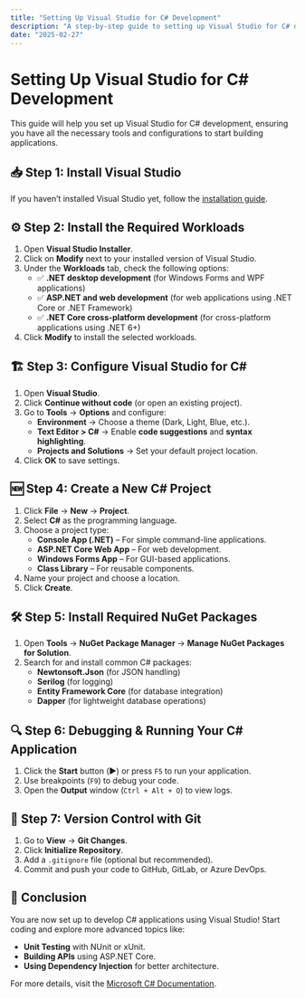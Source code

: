 ```yaml
---
title: "Setting Up Visual Studio for C# Development"
description: "A step-by-step guide to setting up Visual Studio for C# development, including required workloads and configurations."
date: "2025-02-27"
---
```


# Setting Up Visual Studio for C# Development

This guide will help you set up Visual Studio for C# development, ensuring you have all the necessary tools and configurations to start building applications.

## 📥 Step 1: Install Visual Studio
If you haven’t installed Visual Studio yet, follow the [installation guide](install-visual-studio-windows.md).

## ⚙️ Step 2: Install the Required Workloads
1. Open **Visual Studio Installer**.
2. Click on **Modify** next to your installed version of Visual Studio.
3. Under the **Workloads** tab, check the following options:
   - ✅ **.NET desktop development** (for Windows Forms and WPF applications)
   - ✅ **ASP.NET and web development** (for web applications using .NET Core or .NET Framework)
   - ✅ **.NET Core cross-platform development** (for cross-platform applications using .NET 6+)
4. Click **Modify** to install the selected workloads.

## 🏗️ Step 3: Configure Visual Studio for C#
1. Open **Visual Studio**.
2. Click **Continue without code** (or open an existing project).
3. Go to **Tools** → **Options** and configure:
   - **Environment** → Choose a theme (Dark, Light, Blue, etc.).
   - **Text Editor > C#** → Enable **code suggestions** and **syntax highlighting**.
   - **Projects and Solutions** → Set your default project location.
4. Click **OK** to save settings.

## 🆕 Step 4: Create a New C# Project
1. Click **File** → **New** → **Project**.
2. Select **C#** as the programming language.
3. Choose a project type:
   - **Console App (.NET)** – For simple command-line applications.
   - **ASP.NET Core Web App** – For web development.
   - **Windows Forms App** – For GUI-based applications.
   - **Class Library** – For reusable components.
4. Name your project and choose a location.
5. Click **Create**.

## 🛠️ Step 5: Install Required NuGet Packages
1. Open **Tools** → **NuGet Package Manager** → **Manage NuGet Packages for Solution**.
2. Search for and install common C# packages:
   - **Newtonsoft.Json** (for JSON handling)
   - **Serilog** (for logging)
   - **Entity Framework Core** (for database integration)
   - **Dapper** (for lightweight database operations)

## 🔍 Step 6: Debugging & Running Your C# Application
1. Click the **Start** button (▶️) or press `F5` to run your application.
2. Use breakpoints (`F9`) to debug your code.
3. Open the **Output** window (`Ctrl + Alt + O`) to view logs.

## 🔄 Step 7: Version Control with Git
1. Go to **View** → **Git Changes**.
2. Click **Initialize Repository**.
3. Add a `.gitignore` file (optional but recommended).
4. Commit and push your code to GitHub, GitLab, or Azure DevOps.

## 🎯 Conclusion
You are now set up to develop C# applications using Visual Studio! Start coding and explore more advanced topics like:
- **Unit Testing** with NUnit or xUnit.
- **Building APIs** using ASP.NET Core.
- **Using Dependency Injection** for better architecture.

For more details, visit the [Microsoft C# Documentation](https://learn.microsoft.com/en-us/dotnet/csharp/).
